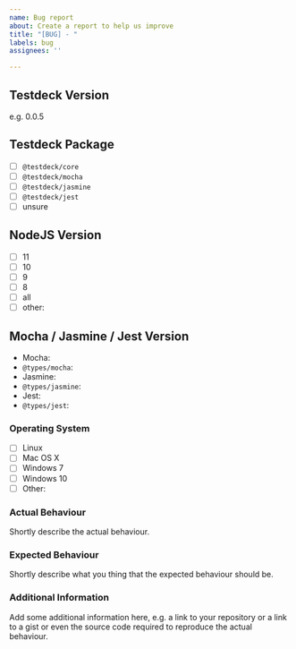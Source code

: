 ```yaml
---
name: Bug report
about: Create a report to help us improve
title: "[BUG] - "
labels: bug
assignees: ''

---
```


## Testdeck Version

e.g. 0.0.5

## Testdeck Package

 - [ ] `@testdeck/core`
 - [ ] `@testdeck/mocha`
 - [ ] `@testdeck/jasmine`
 - [ ] `@testdeck/jest`
 - [ ] unsure

## NodeJS Version

 - [ ] 11
 - [ ] 10
 - [ ] 9
 - [ ] 8
 - [ ] all
 - [ ] other: 

## Mocha / Jasmine / Jest Version

 - Mocha:
 - `@types/mocha`: 
 - Jasmine:
 - `@types/jasmine`: 
 - Jest: 
 - `@types/jest`: 

### Operating System

 - [ ] Linux
 - [ ] Mac OS X
 - [ ] Windows 7
 - [ ] Windows 10
 - [ ] Other:

### Actual Behaviour

Shortly describe the actual behaviour.

### Expected Behaviour

Shortly describe what you thing that the expected behaviour should be.

### Additional Information

Add some additional information here, e.g. a link to your repository or a
link to a gist or even the source code required to reproduce the actual behaviour.
